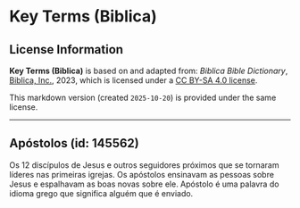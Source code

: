 # Key Terms (Biblica)

## License Information

**Key Terms (Biblica)** is based on and adapted from: _Biblica Bible Dictionary_, [Biblica, Inc.](https://www.biblica.com/), 2023, which is licensed under a [CC BY-SA 4.0 license](https://creativecommons.org/licenses/by-sa/4.0/legalcode.en).

This markdown version (created `2025-10-20`) is provided under the same license.



--------------------------------

## Apóstolos (id: 145562)

Os 12 discípulos de Jesus e outros seguidores próximos que se tornaram líderes nas primeiras igrejas. Os apóstolos ensinavam as pessoas sobre Jesus e espalhavam as boas novas sobre ele. Apóstolo é uma palavra do idioma grego que significa alguém que é enviado.


